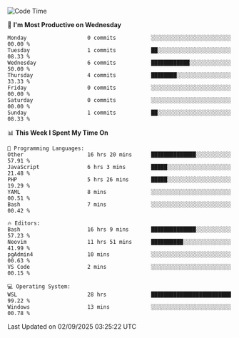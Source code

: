<!--START_SECTION:waka-->
![Code Time](http://img.shields.io/badge/Code%20Time-5%2C714%20hrs%2023%20mins-blue)

📅 **I'm Most Productive on Wednesday** 

```text
Monday                   0 commits           ░░░░░░░░░░░░░░░░░░░░░░░░░   00.00 % 
Tuesday                  1 commits           ██░░░░░░░░░░░░░░░░░░░░░░░   08.33 % 
Wednesday                6 commits           ████████████░░░░░░░░░░░░░   50.00 % 
Thursday                 4 commits           ████████░░░░░░░░░░░░░░░░░   33.33 % 
Friday                   0 commits           ░░░░░░░░░░░░░░░░░░░░░░░░░   00.00 % 
Saturday                 0 commits           ░░░░░░░░░░░░░░░░░░░░░░░░░   00.00 % 
Sunday                   1 commits           ██░░░░░░░░░░░░░░░░░░░░░░░   08.33 % 
```


📊 **This Week I Spent My Time On** 

```text
💬 Programming Languages: 
Other                    16 hrs 20 mins      ██████████████░░░░░░░░░░░   57.91 % 
JavaScript               6 hrs 3 mins        █████░░░░░░░░░░░░░░░░░░░░   21.48 % 
PHP                      5 hrs 26 mins       █████░░░░░░░░░░░░░░░░░░░░   19.29 % 
YAML                     8 mins              ░░░░░░░░░░░░░░░░░░░░░░░░░   00.51 % 
Bash                     7 mins              ░░░░░░░░░░░░░░░░░░░░░░░░░   00.42 % 

🔥 Editors: 
Bash                     16 hrs 9 mins       ██████████████░░░░░░░░░░░   57.23 % 
Neovim                   11 hrs 51 mins      ██████████░░░░░░░░░░░░░░░   41.99 % 
pgAdmin4                 10 mins             ░░░░░░░░░░░░░░░░░░░░░░░░░   00.63 % 
VS Code                  2 mins              ░░░░░░░░░░░░░░░░░░░░░░░░░   00.15 % 

💻 Operating System: 
WSL                      28 hrs              █████████████████████████   99.22 % 
Windows                  13 mins             ░░░░░░░░░░░░░░░░░░░░░░░░░   00.78 % 
```


 Last Updated on 02/09/2025 03:25:22 UTC
<!--END_SECTION:waka-->
